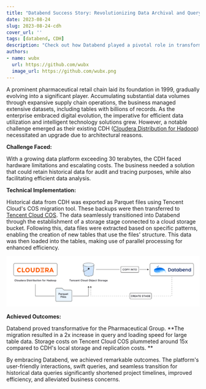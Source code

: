 ```yaml
---
title: "Databend Success Story: Revolutionizing Data Archival and Query Performance for Pharmaceutical Group"
date: 2023-08-24
slug: 2023-08-24-cdh
cover_url: ''
tags: [databend, CDH]
description: "Check out how Databend played a pivotal role in transforming data archiving and query performance for a Pharmaceutical Group."
authors:
- name: wubx
  url: https://github.com/wubx
  image_url: https://github.com/wubx.png
---
```


A prominent pharmaceutical retail chain laid its foundation in 1999, gradually evolving into a significant player. Accumulating substantial data volumes through expansive supply chain operations, the business managed extensive datasets, including tables with billions of records. As the enterprise embraced digital evolution, the imperative for efficient data utilization and intelligent technology solutions grew. However, a notable challenge emerged as their existing CDH ([Cloudera Distribution for Hadoop](https://www.cloudera.com/products/open-source/apache-hadoop/key-cdh-components.html)) necessitated an upgrade due to architectural reasons.

**Challenge Faced:**

With a growing data platform exceeding 30 terabytes, the CDH faced hardware limitations and escalating costs. The business needed a solution that could retain historical data for audit and tracing purposes, while also facilitating efficient data analysis.

**Technical Implementation:**

Historical data from CDH was exported as Parquet files using Tencent Cloud's COS migration tool. These backups were then transferred to [Tencent Cloud COS](https://www.tencentcloud.com/products/cos). The data seamlessly transitioned into Databend through the establishment of a storage stage connected to a cloud storage bucket. Following this, data files were extracted based on specific patterns, enabling the creation of new tables that use the files' structure. This data was then loaded into the tables, making use of parallel processing for enhanced efficiency.

![Alt text](../static/img/blog/cdh.png)

**Achieved Outcomes:**

Databend proved transformative for the Pharmaceutical Group. **The migration resulted in a 2x increase in query and loading speed for large table data. Storage costs on Tencent Cloud COS plummeted around 15x compared to CDH's local storage and replication costs. **

By embracing Databend, we achieved remarkable outcomes. The platform's user-friendly interactions, swift queries, and seamless transition for historical data queries significantly shortened project timelines, improved efficiency, and alleviated business concerns.